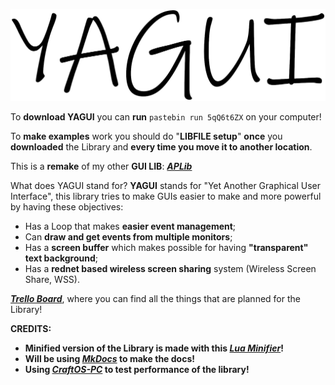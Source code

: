 ![](./logo.png)

To **download YAGUI** you can **run** `pastebin run 5qQ6t6ZX` on your computer!

To **make examples** work you should do "**LIBFILE setup**" **once** you **downloaded** the Library and **every time you move it to another location**.

This is a **remake** of my other **GUI LIB**: [***APLib***](https://github.com/hds536jhmk/APLib)

What does YAGUI stand for? **YAGUI** stands for "Yet Another Graphical User Interface", this library tries to make GUIs easier to make and more powerful by having these objectives:
* Has a Loop that makes **easier event management**;
* Can **draw and get events from multiple monitors**;
* Has a **screen buffer** which makes possible for having **"transparent" text background**;
* Has a **rednet based wireless screen sharing** system (Wireless Screen Share, WSS).

[***Trello Board***](https://trello.com/b/neTyIWej/yagui), where you can find all the things that are planned for the Library!

**CREDITS:**
* **Minified version of the Library is made with this **[***Lua Minifier***](https://github.com/mathiasbynens/mothereff.in/tree/master/lua-minifier)**!**
* **Will be using **[***MkDocs***](https://www.mkdocs.org/)** to make the docs!**
* **Using **[***CraftOS-PC***](https://github.com/MCJack123/craftos2)** to test performance of the library!**
